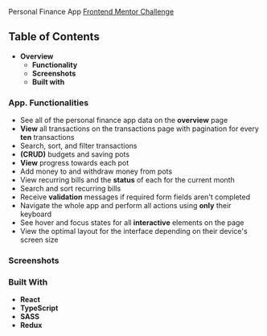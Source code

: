 Personal Finance App [Frontend Mentor Challenge](https://www.frontendmentor.io/challenges/personal-finance-app-JfjtZgyMt1)
## Table of Contents
* <strong>Overview</strong>
    * <strong>Functionality</strong>
    * <strong>Screenshots</strong>
    * <strong>Built with</strong>

### App. Functionalities
* See all of the personal finance app data on the <strong>overview</strong> page
* <strong>View</strong> all transactions on the transactions page with pagination for every <strong>ten</strong> transactions
* Search, sort, and filter transactions
* <strong>(CRUD)</strong> budgets and saving pots
* <strong>View</strong> progress towards each pot
* Add money to and withdraw money from pots
* View recurring bills and the <strong>status</strong> of each for the current month
* Search and sort recurring bills
* Receive <strong>validation</strong> messages if required form fields aren't completed
* Navigate the whole app and perform all actions using <strong>only</strong> their keyboard
* See hover and focus states for all <strong>interactive</strong> elements on the page
* View the optimal layout for the interface depending on their device's screen size
### Screenshots
### Built With
* <strong>React</strong>
* <strong>TypeScript</strong>
* <strong>SASS</strong>
* <strong>Redux</strong>